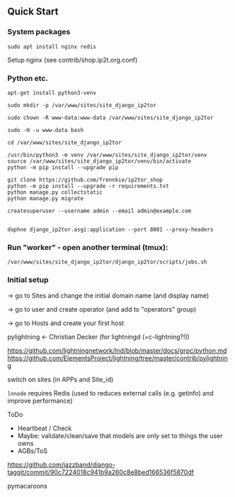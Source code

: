 
## Quick Start


### System packages

```
sudo apt install nginx redis
```

Setup nginx (see contrib/shop.ip2t.org.conf)


### Python etc.

```
apt-get install python3-venv

sudo mkdir -p /var/www/sites/site_django_ip2tor

sudo chown -R www-data:www-data /var/www/sites/site_django_ip2tor

sudo -H -u www-data bash

cd /var/www/sites/site_django_ip2tor

/usr/bin/python3 -m venv /var/www/sites/site_django_ip2tor/venv
source /var/www/sites/site_django_ip2tor/venv/bin/activate
python -m pip install --upgrade pip

git clone https://github.com/frennkie/ip2tor_shop
python -m pip install --upgrade -r requirements.txt
python manage.py collectstatic
python manage.py migrate

createsuperuser --username admin --email admin@example.com


daphne django_ip2tor.asgi:application --port 8001 --proxy-headers

```

### Run "worker" - open another terminal (tmux):

```
/var/www/sites/site_django_ip2tor/django_ip2tor/scripts/jobs.sh
```


### Initial setup

-> go to Sites and change the initial domain name (and display name)

-> go to user and create operator (and add to "operators" group)

-> go to Hosts and create your first host





pylightning <- Christian Decker (for lightningd (=c-lightning?!))

https://github.com/lightningnetwork/lnd/blob/master/docs/grpc/python.md
https://github.com/ElementsProject/lightning/tree/master/contrib/pylightning

switch on sites (in APPs and Site_id)

`lnnode` requires Redis (used to reduces external calls (e.g. getinfo) and improve performance)


ToDo

- Heartbeat / Check
- Maybe: validate/clean/save that models are only set to things the user owns
- AGBs/ToS

https://github.com/jazzband/django-taggit/commit/90c7224018c941b9a260c8e8bed166536f5870df


pymacaroons
